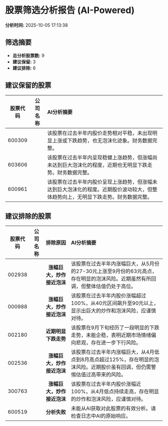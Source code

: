 # 股票筛选分析报告 (AI-Powered)

**分析时间:** 2025-10-05 17:13:38

## 筛选摘要

- **总分析股票数:** 9
- **建议保留:** 3
- **建议排除:** 6

## 建议保留的股票

| 股票代码 | 公司名称 | AI分析摘要 |
|:---:|:---:|:---|
| 600309 |  | 该股票在过去半年内股价走势相对平稳，未出现明显上涨或下跌趋势，也无泡沫化迹象。财务数据完整。 |
| 603606 |  | 该股票在过去半年内呈现稳健上涨趋势，但涨幅尚未达到巨大泡沫化的程度，近期也无明显下跌走势。财务数据完整。 |
| 600961 |  | 该股票在过去半年内股价呈现上涨趋势，但涨幅未达到巨大泡沫化的程度。近期股价波动较大，但整体趋势向上，无明显下跌走势。财务数据完整。 |

## 建议排除的股票

| 股票代码 | 公司名称 | 排除原因 | AI分析摘要 |
|:---:|:---:|:---:|:---|
| 002938 |  | **涨幅巨大，炒作接近泡沫** | 该股票在过去半年内涨幅巨大，从5月份的27-30元上涨至9月份的63元高点，存在明显的泡沫风险。近期虽然有所回调，但整体估值仍处于高位。 |
| 000988 |  | **涨幅巨大，炒作接近泡沫** | 该股票在过去半年内股价涨幅超过100%，从40元区间飙升至90元以上，显示出巨大的炒作和泡沫风险，应谨慎对待。 |
| 002180 |  | **近期明显下跌走势** | 该股票在9月下旬经历了一段明显的下跌走势，未能企稳，表明近期市场情绪偏向悲观，存在进一步下行风险。 |
| 002536 |  | **涨幅巨大，炒作接近泡沫** | 该股票在过去半年内涨幅巨大，从4月低点到8月高点超过125%，存在明显的泡沫风险。近期股价虽有回调，但仍需警惕估值过高带来的风险。 |
| 300763 |  | **涨幅巨大，炒作接近泡沫** | 该股票在过去半年内股价涨幅近100%，从4月低点持续走高，存在明显的炒作和泡沫风险，应谨慎对待。 |
| 600519 |  | **分析失败** | 未能从AI获取对此股票的有效分析。请检查日志中AI的原始响应。 |
